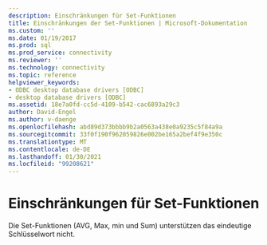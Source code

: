```yaml
---
description: Einschränkungen für Set-Funktionen
title: Einschränkungen der Set-Funktionen | Microsoft-Dokumentation
ms.custom: ''
ms.date: 01/19/2017
ms.prod: sql
ms.prod_service: connectivity
ms.reviewer: ''
ms.technology: connectivity
ms.topic: reference
helpviewer_keywords:
- ODBC desktop database drivers [ODBC]
- desktop database drivers [ODBC]
ms.assetid: 18e7a0fd-cc5d-4109-b542-cac6893a29c3
author: David-Engel
ms.author: v-daenge
ms.openlocfilehash: abd89d373bbbb9b2a0563a438e0a9235c5f84a9a
ms.sourcegitcommit: 33f0f190f962059826e002be165a2bef4f9e350c
ms.translationtype: MT
ms.contentlocale: de-DE
ms.lasthandoff: 01/30/2021
ms.locfileid: "99208621"
---
```

# <a name="set-functions-limitations"></a>Einschränkungen für Set-Funktionen
Die Set-Funktionen (AVG, Max, min und Sum) unterstützen das eindeutige Schlüsselwort nicht.
